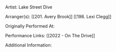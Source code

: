 Artist: Lake Street Dive

  

Arranger(s): [[201. Avery Brook]] [[198. Lexi Clegg]]

  

Originally Performed At:

  

Performance Links:
[[2022 - On The Drive]]
  

Additional Information: